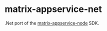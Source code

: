 # matrix-appservice-net

.Net port of the [matrix-appservice-node](https://github.com/matrix-org/matrix-appservice-node) SDK.

